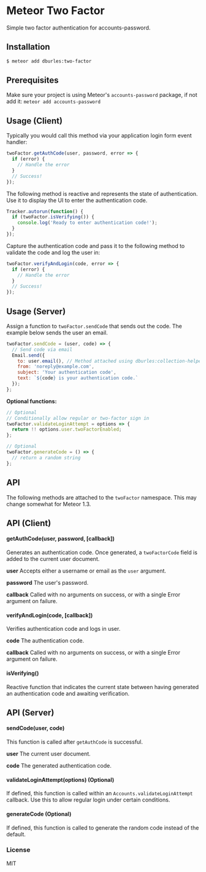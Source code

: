 # Meteor Two Factor

Simple two factor authentication for accounts-password.

## Installation

```sh
$ meteor add dburles:two-factor
```

## Prerequisites

Make sure your project is using Meteor's `accounts-password` package, if not add it: `meteor add accounts-password`

## Usage (Client)

Typically you would call this method via your application login form event handler:

```js
twoFactor.getAuthCode(user, password, error => {
  if (error) {
    // Handle the error
  }
  // Success!
});
```

The following method is reactive and represents the state of authentication. Use it to display the UI to enter the authentication code.

```js
Tracker.autorun(function() {
  if (twoFactor.isVerifying()) {
    console.log('Ready to enter authentication code!');
  }
});
```

Capture the authentication code and pass it to the following method to validate the code and log the user in:

```js
twoFactor.verifyAndLogin(code, error => {
  if (error) {
    // Handle the error
  }
  // Success!
});
```

## Usage (Server)

Assign a function to `twoFactor.sendCode` that sends out the code. The example below sends the user an email.

```js
twoFactor.sendCode = (user, code) => {
  // Send code via email
  Email.send({
    to: user.email(), // Method attached using dburles:collection-helpers
    from: 'noreply@example.com',
    subject: 'Your authentication code',
    text: `${code} is your authentication code.`
  });
};
```

**Optional functions:**

```js
// Optional
// Conditionally allow regular or two-factor sign in
twoFactor.validateLoginAttempt = options => {
  return !! options.user.twoFactorEnabled;
};
```

```js
// Optional
twoFactor.generateCode = () => {
  // return a random string
};
```

## API

The following methods are attached to the `twoFactor` namespace. This may change somewhat for Meteor 1.3.

## API (Client)

#### getAuthCode(user, password, [callback])

Generates an authentication code. Once generated, a `twoFactorCode` field is added to the current user document.

**user** Accepts either a username or email as the `user` argument.

**password** The user's password.

**callback** Called with no arguments on success, or with a single Error argument on failure.

#### verifyAndLogin(code, [callback])

Verifies authentication code and logs in user.

**code** The authentication code.

**callback** Called with no arguments on success, or with a single Error argument on failure.

#### isVerifying()

Reactive function that indicates the current state between having generated an authentication code and awaiting verification.

## API (Server)

#### sendCode(user, code)

This function is called after `getAuthCode` is successful.

**user** The current user document.

**code** The generated authentication code.

#### validateLoginAttempt(options) (Optional)

If defined, this function is called within an `Accounts.validateLoginAttempt` callback.
Use this to allow regular login under certain conditions.

#### generateCode (Optional)

If defined, this function is called to generate the random code instead of the default.

### License

MIT
